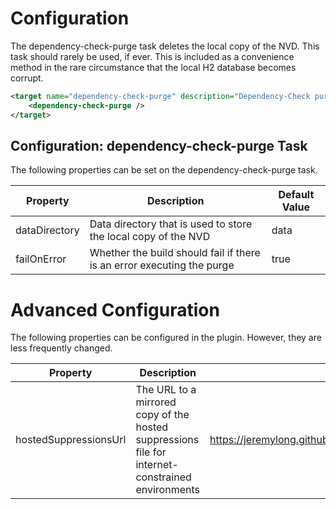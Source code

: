 Configuration
====================
The dependency-check-purge task deletes the local copy of the NVD. This task
should rarely be used, if ever. This is included as a convenience method in
the rare circumstance that the local H2 database becomes corrupt.

```xml
<target name="dependency-check-purge" description="Dependency-Check purge">
    <dependency-check-purge />
</target>
```

Configuration: dependency-check-purge Task
--------------------
The following properties can be set on the dependency-check-purge task.

Property              | Description                                                            | Default Value
----------------------|------------------------------------------------------------------------|------------------
dataDirectory         | Data directory that is used to store the local copy of the NVD         | data
failOnError           | Whether the build should fail if there is an error executing the purge | true

Advanced Configuration
====================
The following properties can be configured in the plugin. However, they are less frequently changed.

Property              | Description                                                                                      | Default Value
----------------------|--------------------------------------------------------------------------------------------------|------------------
hostedSuppressionsUrl | The URL to a mirrored copy of the hosted suppressions file for internet-constrained environments | https://jeremylong.github.io/DependencyCheck/suppressions/publishedSuppressions.xml
